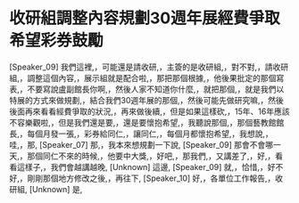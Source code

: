 # 收研組調整內容規劃30週年展經費爭取希望彩券鼓勵

[Speaker_09] 我們這裡,，可能還是請收研,，主簽的是收研組,，對不對,，請收研組,，調整這個內容,，展示組就是配合啦,，那把那個根據,，他後果批定的那個寫表,，不要寫說盧副館長你啊,，然後人家不知道你什麼,，就把那個,，就是我們以特展的方式來做規劃,，結合我們30週年展的那個,，然後可能先做研究嘛,，然後後面再來看看經費爭取的狀況,，再來做後續,，但是如果這樣砍,，15年、16年應該不容樂觀啦,，但是我們還是要,，還是要懷抱希望,，我聽說那個,，那個藝教館館長,，每個月發一張,，彩券給同仁,，讓同仁,，每個月都懷抱希望,，我想說,，哇,，那,
[Speaker_07] 那,，我本來想規劃一下說,
[Speaker_09] 那會不會哪一天,，那個同仁不來的時候,，他要中大獎,，好吧,，那我們,，又講差了,，好,，看看這樣子,，我們會越講越晚,
[Unknown] 這邊,
[Speaker_09] 就,，恰惜,，好不好,，剛剛那個地方修改之後,，再往下,
[Speaker_10] 好,，各單位工作報告,，收研組,
[Unknown] 是,